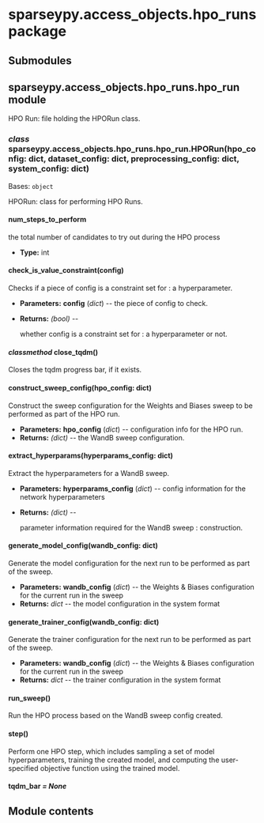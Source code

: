 # sparseypy.access_objects.hpo_runs package

## Submodules

## sparseypy.access_objects.hpo_runs.hpo_run module

HPO Run: file holding the HPORun class.

### *class* sparseypy.access_objects.hpo_runs.hpo_run.HPORun(hpo_config: dict, dataset_config: dict, preprocessing_config: dict, system_config: dict)

Bases: `object`

HPORun: class for performing HPO Runs.

#### num_steps_to_perform

the total number of
candidates to try out during the HPO process

* **Type:**
  int

#### check_is_value_constraint(config)

Checks if a piece of config is a constraint set for
: a hyperparameter.

* **Parameters:**
  **config** (*dict*) -- the piece of config to check.
* **Returns:**
   *(bool)* --

  whether config is a constraint set for
  : a hyperparameter or not.

#### *classmethod* close_tqdm()

Closes the tqdm progress bar, if it exists.

#### construct_sweep_config(hpo_config: dict)

Construct the sweep configuration for the Weights and Biases
sweep to be performed as part of the HPO run.

* **Parameters:**
  **hpo_config** (*dict*) -- configuration info for the HPO run.
* **Returns:**
   *(dict)* -- the WandB sweep configuration.

#### extract_hyperparams(hyperparams_config: dict)

Extract the hyperparameters for a WandB sweep.

* **Parameters:**
  **hyperparams_config** (*dict*) -- config information for the
  network hyperparameters
* **Returns:**
   *(dict)* --

  parameter information required for the WandB sweep
  : construction.

#### generate_model_config(wandb_config: dict)

Generate the model configuration for the next run to be performed as part of the sweep.

* **Parameters:**
  **wandb_config** (*dict*) -- the Weights & Biases configuration for the current run in the sweep
* **Returns:**
  *dict* -- the model configuration in the system format

#### generate_trainer_config(wandb_config: dict)

Generate the trainer configuration for the next run to be performed as part of the sweep.

* **Parameters:**
  **wandb_config** (*dict*) -- the Weights & Biases configuration for the current run in the sweep
* **Returns:**
  *dict* -- the trainer configuration in the system format

#### run_sweep()

Run the HPO process based on the WandB sweep config created.

#### step()

Perform one HPO step, which includes sampling
a set of model hyperparameters, training the created
model, and computing the user-specified objective function
using the trained model.

#### tqdm_bar *= None*

## Module contents

